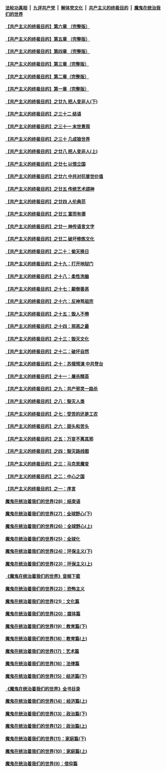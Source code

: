 

####  [法轮功真相](../../../../basic/blob/master/README.md?t=05252131) &nbsp;|&nbsp; [九评共产党](../../../../9ping.md/blob/master/README.md?t=05252131) &nbsp;|&nbsp; [解体党文化](../../../../jtdwh.md/blob/master/README.md?t=05252131)  &nbsp;|&nbsp; [共产主义的终极目的](../../../../gczydzjmd.md/blob/master/README.md?t=05252131) &nbsp;|&nbsp; [魔鬼在统治我们的世界](../../../../mgztzwmdsj.md/blob/master/README.md?t=05252131) 

#### [【共产主义的终极目的】第六章 （完整版）](../pages/nsc422/n11428913.md?t=05252131) 

#### [【共产主义的终极目的】第五章 （完整版）](../pages/nsc422/n11428912.md?t=05252131) 

#### [【共产主义的终极目的】第四章 （完整版）](../pages/nsc422/n11428907.md?t=05252131) 

#### [【共产主义的终极目的】第三章（完整版）](../pages/nsc422/n11428848.md?t=05252131) 

#### [【共产主义的终极目的】第二章（完整版）](../pages/nsc422/n11428831.md?t=05252131) 

#### [【共产主义的终极目的】第一章（完整版）](../pages/nsc422/n11417651.md?t=05252131) 

#### [【共产主义的终极目的】之廿九 把人变非人(下)](../pages/nsc422/n11344140.md?t=05252131) 

#### [【共产主义的终极目的】之三十二 结语](../pages/nsc422/n11360535.md?t=05252131) 

#### [【共产主义的终极目的】之三十一 末世景观](../pages/nsc422/n11351129.md?t=05252131) 

#### [【共产主义的终极目的】之三十 几成狼世界](../pages/nsc422/n11348280.md?t=05252131) 

#### [【共产主义的终极目的】之廿八 把人变非人(上)](../pages/nsc422/n11340492.md?t=05252131) 

#### [【共产主义的终极目的】之廿七 以恨立国](../pages/nsc422/n11336944.md?t=05252131) 

#### [【共产主义的终极目的】之廿六 中共对抗普世价值](../pages/nsc422/n11324785.md?t=05252131) 

#### [【共产主义的终极目的】之廿五 传统艺术颂神](../pages/nsc422/n11296396.md?t=05252131) 

#### [【共产主义的终极目的】之廿四 人伦典范](../pages/nsc422/n11296397.md?t=05252131) 

#### [【共产主义的终极目的】之廿三 富而有德](../pages/nsc422/n11283598.md?t=05252131) 

#### [【共产主义的终极目的】之廿一 神传语言文字](../pages/nsc422/n11263265.md?t=05252131) 

#### [【共产主义的终极目的】之廿二 破坏修炼文化](../pages/nsc422/n11245728.md?t=05252131) 

#### [【共产主义的终极目的】之二十：偷天换日](../pages/nsc422/n11238846.md?t=05252131) 

#### [【共产主义的终极目的】之十九：打开地狱门](../pages/nsc422/n11206376.md?t=05252131) 

#### [【共产主义的终极目的】之十八：柔性洗脑](../pages/nsc422/n11199994.md?t=05252131) 

#### [【共产主义的终极目的】之十七：颠倒善恶](../pages/nsc422/n11179782.md?t=05252131) 

#### [【共产主义的终极目的】之十六：反神骂祖宗](../pages/nsc422/n11166798.md?t=05252131) 

#### [【共产主义的终极目的】之十五：毁人不倦](../pages/nsc422/n11166792.md?t=05252131) 

#### [【共产主义的终极目的】之十四：邪恶之最](../pages/nsc422/n11150249.md?t=05252131) 

#### [【共产主义的终极目的】之十三：毁灭文化](../pages/nsc422/n11135227.md?t=05252131) 

#### [【共产主义的终极目的】之十二：破坏自然](../pages/nsc422/n11135214.md?t=05252131) 

#### [【共产主义的终极目的】之十：苏俄预演 中共登台](../pages/nsc422/n11118424.md?t=05252131) 

#### [【共产主义的终极目的】之十一：屠杀精英](../pages/nsc422/n11118442.md?t=05252131) 

#### [【共产主义的终极目的】之九：共产邪灵一路杀](../pages/nsc422/n11114139.md?t=05252131) 

#### [【共产主义的终极目的】之八：毁灭人类](../pages/nsc422/n11108503.md?t=05252131) 

#### [【共产主义的终极目的】之七：受苦的还是工农](../pages/nsc422/n11101809.md?t=05252131) 

#### [【共产主义的终极目的】之六：甜头和苦头](../pages/nsc422/n11096971.md?t=05252131) 

#### [【共产主义的终极目的】之五：万变不离其邪](../pages/nsc422/n11091285.md?t=05252131) 

#### [【共产主义的终极目的】之四：毁灭路线图](../pages/nsc422/n11086284.md?t=05252131) 

#### [【共产主义的终极目的】之三：马克思魔变](../pages/nsc422/n11061941.md?t=05252131) 

#### [【共产主义的终极目的】之二：中心之国](../pages/nsc422/n11047728.md?t=05252131) 

#### [【共产主义的终极目的】之一：序言](../pages/nsc422/n11086077.md?t=05252131) 

#### [魔鬼在统治着我们的世界(28)：结束语](../pages/nsc422/n10936246.md?t=05252131) 

#### [魔鬼在统治着我们的世界(27)：全球野心(下)](../pages/nsc422/n10928319.md?t=05252131) 

#### [魔鬼在统治着我们的世界(26)：全球野心(上)](../pages/nsc422/n10900318.md?t=05252131) 

#### [魔鬼在统治着我们的世界(25)：全球化](../pages/nsc422/n10788205.md?t=05252131) 

#### [魔鬼在统治着我们的世界(24)：环保主义(下)](../pages/nsc422/n10695307.md?t=05252131) 

#### [魔鬼在统治着我们的世界(23)：环保主义(上)](../pages/nsc422/n10688613.md?t=05252131) 

#### [《魔鬼在统治着我们的世界》音频下载](../pages/nsc422/n10635553.md?t=05252131) 

#### [魔鬼在统治着我们的世界(22)：恐怖主义](../pages/nsc422/n10614727.md?t=05252131) 

#### [魔鬼在统治着我们的世界(21)：文化篇](../pages/nsc422/n10597706.md?t=05252131) 

#### [魔鬼在统治着我们的世界(20)：媒体篇](../pages/nsc422/n10586579.md?t=05252131) 

#### [魔鬼在统治着我们的世界(19)：教育篇(下)](../pages/nsc422/n10564808.md?t=05252131) 

#### [魔鬼在统治着我们的世界(18)：教育篇(上)](../pages/nsc422/n10526970.md?t=05252131) 

#### [魔鬼在统治着我们的世界(17)：艺术篇](../pages/nsc422/n10499093.md?t=05252131) 

#### [魔鬼在统治着我们的世界(16)：法律篇](../pages/nsc422/n10485969.md?t=05252131) 

#### [魔鬼在统治着我们的世界(15)：经济篇(下)](../pages/nsc422/n10469975.md?t=05252131) 

#### [《魔鬼在统治着我们的世界》全书目录](../pages/nsc422/n10464261.md?t=05252131) 

#### [魔鬼在统治着我们的世界(14)：经济篇(上)](../pages/nsc422/n10457370.md?t=05252131) 

#### [魔鬼在统治着我们的世界(13)：政治篇(下)](../pages/nsc422/n10448270.md?t=05252131) 

#### [魔鬼在统治着我们的世界(12)：政治篇(上)](../pages/nsc422/n10444576.md?t=05252131) 

#### [魔鬼在统治着我们的世界(11)：家庭篇(下)](../pages/nsc422/n10440961.md?t=05252131) 

#### [魔鬼在统治着我们的世界(10)：家庭篇(上)](../pages/nsc422/n10435448.md?t=05252131) 

#### [魔鬼在统治着我们的世界(9)：信仰篇](../pages/nsc422/n10432159.md?t=05252131) 

